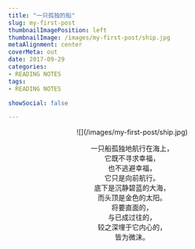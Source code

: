 ```yaml
---
title: "一只孤独的船"  
slug: my-first-post
thumbnailImagePosition: left  
thumbnailImage: /images/my-first-post/ship.jpg    
metaAlignment: center  
coverMeta: out  
date: 2017-09-29  
categories:
- READING NOTES
tags:
- READING NOTES

showSocial: false

---
```


<!--more-->
<center>
![](/images/my-first-post/ship.jpg)

一只船孤独地航行在海上，  
它既不寻求幸福，  
也不逃避幸福，  
它只是向前航行。  
底下是沉静碧蓝的大海，  
而头顶是金色的太阳。  
将要直面的，  
与已成过往的，  
较之深埋于它内心的，  
皆为微沫。
</center>
